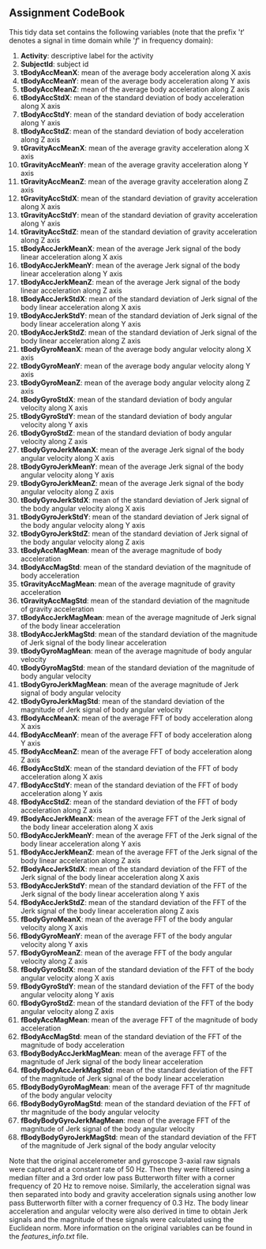 ## Assignment CodeBook

This tidy data set contains the following variables (note that the prefix '*t*' denotes a 
signal in time domain while '*f*' in frequency domain):

1. **Activity**: descriptive label for the activity
2. **SubjectId**: subject id
3. **tBodyAccMeanX**: mean of the average body acceleration along X axis
4. **tBodyAccMeanY**: mean of the average body acceleration along Y axis
5. **tBodyAccMeanZ**: mean of the average body acceleration along Z axis
6. **tBodyAccStdX**: mean of the standard deviation of body acceleration along X axis
7. **tBodyAccStdY**: mean of the standard deviation of body acceleration along Y axis
8. **tBodyAccStdZ**: mean of the standard deviation of body acceleration along Z axis
9. **tGravityAccMeanX**: mean of the average gravity acceleration along X axis
10. **tGravityAccMeanY**: mean of the average gravity acceleration along Y axis
11. **tGravityAccMeanZ**: mean of the average gravity acceleration along Z axis
12. **tGravityAccStdX**: mean of the standard deviation of gravity acceleration along X axis
13. **tGravityAccStdY**: mean of the standard deviation of gravity acceleration along Y axis
14. **tGravityAccStdZ**: mean of the standard deviation of gravity acceleration along Z axis
15. **tBodyAccJerkMeanX**: mean of the average Jerk signal of the body linear acceleration along X axis
16. **tBodyAccJerkMeanY**: mean of the average Jerk signal of the body linear acceleration along Y axis
17. **tBodyAccJerkMeanZ**: mean of the average Jerk signal of the body linear acceleration along Z axis
18. **tBodyAccJerkStdX**: mean of the standard deviation of Jerk signal of the body linear acceleration along X axis
19. **tBodyAccJerkStdY**: mean of the standard deviation of Jerk signal of the body linear acceleration along Y axis
20. **tBodyAccJerkStdZ**: mean of the standard deviation of Jerk signal of the body linear acceleration along Z axis
21. **tBodyGyroMeanX**: mean of the average body angular velocity along X axis
22. **tBodyGyroMeanY**: mean of the average body angular velocity along Y axis
23. **tBodyGyroMeanZ**: mean of the average body angular velocity along Z axis
24. **tBodyGyroStdX**: mean of the standard deviation of body angular velocity along X axis
25. **tBodyGyroStdY**: mean of the standard deviation of body angular velocity along Y axis
26. **tBodyGyroStdZ**: mean of the standard deviation of body angular velocity along Z axis
27. **tBodyGyroJerkMeanX**: mean of the average Jerk signal of the body angular velocity along X axis
28. **tBodyGyroJerkMeanY**: mean of the average Jerk signal of the body angular velocity along Y axis
29. **tBodyGyroJerkMeanZ**: mean of the average Jerk signal of the body angular velocity along Z axis
30. **tBodyGyroJerkStdX**: mean of the standard deviation of Jerk signal of the body angular velocity along X axis
31. **tBodyGyroJerkStdY**: mean of the standard deviation of Jerk signal of the body angular velocity along Y axis
32. **tBodyGyroJerkStdZ**: mean of the standard deviation of Jerk signal of the body angular velocity along Z axis
33. **tBodyAccMagMean**: mean of the average magnitude of body acceleration
34. **tBodyAccMagStd**: mean of the standard deviation of the magnitude of body acceleration
35. **tGravityAccMagMean**: mean of the average magnitude of gravity acceleration
36. **tGravityAccMagStd**: mean of the standard deviation of the magnitude of gravity acceleration
37. **tBodyAccJerkMagMean**: mean of the average magnitude of Jerk signal of the body linear acceleration
38. **tBodyAccJerkMagStd**: mean of the standard deviation of the magnitude of Jerk signal of the body linear acceleration
39. **tBodyGyroMagMean**: mean of the average magnitude of body angular velocity
40. **tBodyGyroMagStd**: mean of the standard deviation of the magnitude of body angular velocity
41. **tBodyGyroJerkMagMean**: mean of the average magnitude of Jerk signal of body angular velocity
42. **tBodyGyroJerkMagStd**: mean of the standard deviation of the magnitude of Jerk signal of body angular velocity
43. **fBodyAccMeanX**: mean of the average FFT of body acceleration along X axis 
44. **fBodyAccMeanY**: mean of the average FFT of body acceleration along Y axis  
45. **fBodyAccMeanZ**: mean of the average FFT of body acceleration along Z axis 
46. **fBodyAccStdX**: mean of the standard deviation of the FFT of body acceleration along X axis 
47. **fBodyAccStdY**: mean of the standard deviation of the FFT of body acceleration along Y axis 
48. **fBodyAccStdZ**: mean of the standard deviation of the FFT of body acceleration along Z axis 
49. **fBodyAccJerkMeanX**: mean of the average FFT of the Jerk signal of the body linear acceleration along X axis 
50. **fBodyAccJerkMeanY**: mean of the average FFT of the Jerk signal of the body linear acceleration along Y axis
51. **fBodyAccJerkMeanZ**: mean of the average FFT of the Jerk signal of the body linear acceleration along Z axis
52. **fBodyAccJerkStdX**: mean of the standard deviation of the FFT of the Jerk signal of the body linear acceleration along X axis
53. **fBodyAccJerkStdY**: mean of the standard deviation of the FFT of the Jerk signal of the body linear acceleration along Y axis
54. **fBodyAccJerkStdZ**: mean of the standard deviation of the FFT of the Jerk signal of the body linear acceleration along Z axis
55. **fBodyGyroMeanX**: mean of the average FFT of the body angular velocity along X axis
56. **fBodyGyroMeanY**: mean of the average FFT of the body angular velocity along Y axis
57. **fBodyGyroMeanZ**: mean of the average FFT of the body angular velocity along Z axis
58. **fBodyGyroStdX**: mean of the standard deviation of the FFT of the body angular velocity along X axis
59. **fBodyGyroStdY**: mean of the standard deviation of the FFT of the body angular velocity along Y axis
60. **fBodyGyroStdZ**: mean of the standard deviation of the FFT of the body angular velocity along Z axis
61. **fBodyAccMagMean**: mean of the average FFT of the magnitude of body acceleration
62. **fBodyAccMagStd**: mean of the standard deviation of the FFT of the magnitude of body acceleration
63. **fBodyBodyAccJerkMagMean**: mean of the average FFT of the magnitude of Jerk signal of the body linear acceleration 
64. **fBodyBodyAccJerkMagStd**: mean of the standard deviation of the FFT of the magnitude of Jerk signal of the body linear acceleration 
65. **fBodyBodyGyroMagMean**: mean of the average FFT of thr magnitude of the body angular velocity 
66. **fBodyBodyGyroMagStd**: mean of the standard deviation of the FFT of thr magnitude of the body angular velocity
67. **fBodyBodyGyroJerkMagMean**: mean of the average FFT of the magnitude of Jerk signal of the body angular velocity
68. **fBodyBodyGyroJerkMagStd**: mean of the standard deviation of the FFT of the magnitude of Jerk signal of the body angular velocity

Note that the original accelerometer and gyroscope 3-axial raw signals were captured at a constant rate of 50 Hz. 
Then they were filtered using a median filter and a 3rd order low pass Butterworth filter with a corner frequency
of 20 Hz to remove noise. Similarly, the acceleration signal was then separated into body and gravity
acceleration signals using another low pass Butterworth filter with a corner frequency of 0.3 Hz.
The body linear acceleration and angular velocity were also derived in time to obtain Jerk signals and the
magnitude of these signals were calculated using the Euclidean norm.
More information on the original variables can be found in the *features_info.txt* file. 